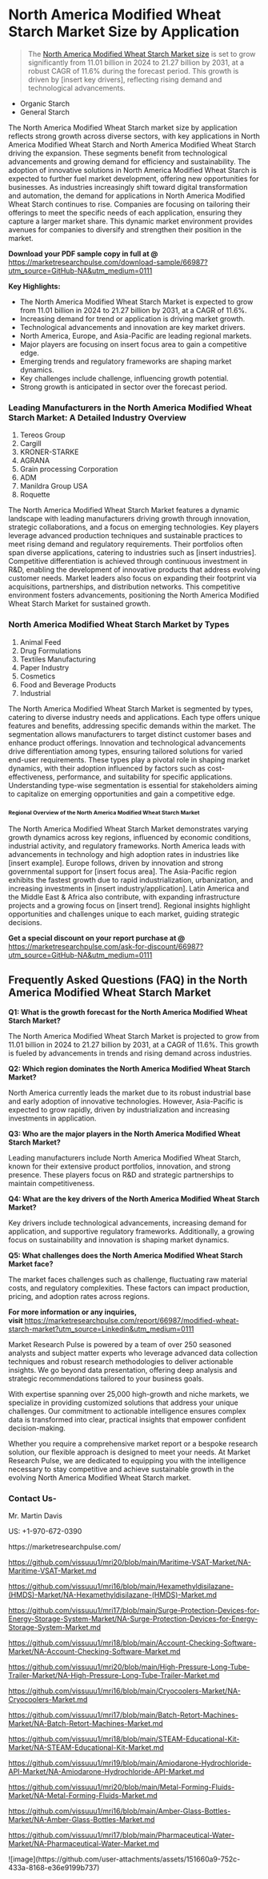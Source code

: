 <h1>North America Modified Wheat Starch Market&nbsp;Size by Application</h1><blockquote><p>The <a href="https://marketresearchpulse.com/download-sample/66987?utm_source=GitHub-NA&amp;utm_medium=0111">North America Modified Wheat Starch Market size</a> is set to grow significantly from 11.01 billion in 2024 to 21.27 billion by 2031, at a robust CAGR of 11.6% during the forecast period. This growth is driven by [insert key drivers], reflecting rising demand and technological advancements.</p></blockquote><ul><li>Organic Starch<li> General Starch</li></ul><p>The North America Modified Wheat Starch market size by application reflects strong growth across diverse sectors, with key applications in North America Modified Wheat Starch and North America Modified Wheat Starch driving the expansion. These segments benefit from technological advancements and growing demand for efficiency and sustainability. The adoption of innovative solutions in North America Modified Wheat Starch is expected to further fuel market development, offering new opportunities for businesses. As industries increasingly shift toward digital transformation and automation, the demand for applications in North America Modified Wheat Starch continues to rise. Companies are focusing on tailoring their offerings to meet the specific needs of each application, ensuring they capture a larger market share. This dynamic market environment provides avenues for companies to diversify and strengthen their position in the market.</p><p><strong>Download your PDF sample copy in full at @ </strong><a href="https://marketresearchpulse.com/download-sample/66987?utm_source=GitHub-NA&amp;utm_medium=0111">https://marketresearchpulse.com/download-sample/66987?utm_source=GitHub-NA&amp;utm_medium=0111</a></p><p><strong>Key Highlights: </strong></p><ul><li>The North America Modified Wheat Starch Market is expected to grow from 11.01 billion in 2024 to 21.27 billion by 2031, at a CAGR of 11.6%.</li><li>Increasing demand for trend or application is driving market growth.</li><li>Technological advancements and innovation are key market drivers.</li><li>North America, Europe, and Asia-Pacific are leading regional markets.</li><li>Major players are focusing on insert focus area to gain a competitive edge.</li><li>Emerging trends and regulatory frameworks are shaping market dynamics.</li><li>Key challenges include challenge, influencing growth potential.</li><li>Strong growth is anticipated in sector over the forecast period.</li></ul><h3>Leading Manufacturers in the North America Modified Wheat Starch Market: A Detailed Industry Overview</h3><ol><li>Tereos Group</li><li>Cargill</li><li>KRONER-STARKE</li><li>AGRANA</li><li>Grain processing Corporation</li><li>ADM</li><li>Manildra Group USA</li><li>Roquette</li></ol><div class="flex max-w-full flex-col flex-grow"><div class="min-h-8 text-message flex w-full flex-col items-end gap-2 whitespace-normal break-words [.text-message+&amp;]:mt-5" dir="auto" data-message-author-role="assistant" data-message-id="fd8432e4-4910-450d-b182-61b7bfb0a01f" data-message-model-slug="gpt-4o"><div class="flex w-full flex-col gap-1 empty:hidden first:pt-[3px]"><div class="markdown prose w-full break-words dark:prose-invert light"><p>The North America Modified Wheat Starch Market features a dynamic landscape with leading manufacturers driving growth through innovation, strategic collaborations, and a focus on emerging technologies. Key players leverage advanced production techniques and sustainable practices to meet rising demand and regulatory requirements. Their portfolios often span diverse applications, catering to industries such as [insert industries]. Competitive differentiation is achieved through continuous investment in R&amp;D, enabling the development of innovative products that address evolving customer needs. Market leaders also focus on expanding their footprint via acquisitions, partnerships, and distribution networks. This competitive environment fosters advancements, positioning the North America Modified Wheat Starch Market for sustained growth.</p></div></div></div></div><h3>North America Modified Wheat Starch Market by Types</h3><ol><li>Animal Feed<li> Drug Formulations<li> Textiles Manufacturing<li> Paper Industry<li> Cosmetics<li> Food and Beverage Products<li> Industrial</li></ol><div class="flex max-w-full flex-col flex-grow"><div class="min-h-8 text-message flex w-full flex-col items-end gap-2 whitespace-normal break-words [.text-message+&amp;]:mt-5" dir="auto" data-message-author-role="assistant" data-message-id="084470be-0bb7-4664-bddf-5156b4f41249" data-message-model-slug="gpt-4o-mini"><div class="flex w-full flex-col gap-1 empty:hidden first:pt-[3px]"><div class="markdown prose w-full break-words dark:prose-invert light"><p>The North America Modified Wheat Starch Market is segmented by types, catering to diverse industry needs and applications. Each type offers unique features and benefits, addressing specific demands within the market. The segmentation allows manufacturers to target distinct customer bases and enhance product offerings. Innovation and technological advancements drive differentiation among types, ensuring tailored solutions for varied end-user requirements. These types play a pivotal role in shaping market dynamics, with their adoption influenced by factors such as cost-effectiveness, performance, and suitability for specific applications. Understanding type-wise segmentation is essential for stakeholders aiming to capitalize on emerging opportunities and gain a competitive edge.</p></div></div></div></div><h3><span style="font-size: 11px;">Regional Overview of the North America Modified Wheat Starch Market</span></h3><div class="flex max-w-full flex-col flex-grow"><div class="min-h-8 text-message flex w-full flex-col items-end gap-2 whitespace-normal break-words [.text-message+&amp;]:mt-5" dir="auto" data-message-author-role="assistant" data-message-id="e9038762-ce64-4e30-91c9-9bd413514231" data-message-model-slug="gpt-4o-mini"><div class="flex w-full flex-col gap-1 empty:hidden first:pt-[3px]"><div class="markdown prose w-full break-words dark:prose-invert light"><p>The North America Modified Wheat Starch Market demonstrates varying growth dynamics across key regions, influenced by economic conditions, industrial activity, and regulatory frameworks. North America leads with advancements in technology and high adoption rates in industries like [insert example]. Europe follows, driven by innovation and strong governmental support for [insert focus area]. The Asia-Pacific region exhibits the fastest growth due to rapid industrialization, urbanization, and increasing investments in [insert industry/application]. Latin America and the Middle East &amp; Africa also contribute, with expanding infrastructure projects and a growing focus on [insert trend]. Regional insights highlight opportunities and challenges unique to each market, guiding strategic decisions.</p></div></div></div></div><p><strong>Get a special discount on your report purchase at @ </strong><a href="https://marketresearchpulse.com/ask-for-discount/66987?utm_source=GitHub-NA&amp;utm_medium=0111">https://marketresearchpulse.com/ask-for-discount/66987?utm_source=GitHub-NA&amp;utm_medium=0111</a></p><h2>Frequently Asked Questions (FAQ) in the North America Modified Wheat Starch Market</h2><p><strong>Q1: What is the growth forecast for the North America Modified Wheat Starch Market?</strong></p><p>The North America Modified Wheat Starch Market is projected to grow from 11.01 billion in 2024 to 21.27 billion by 2031, at a CAGR of 11.6%. This growth is fueled by advancements in trends and rising demand across industries.</p><p><strong>Q2: Which region dominates the North America Modified Wheat Starch Market?</strong></p><p>North America currently leads the market due to its robust industrial base and early adoption of innovative technologies. However, Asia-Pacific is expected to grow rapidly, driven by industrialization and increasing investments in application.</p><p><strong>Q3: Who are the major players in the North America Modified Wheat Starch Market?</strong></p><p>Leading manufacturers include North America Modified Wheat Starch, known for their extensive product portfolios, innovation, and strong presence. These players focus on R&amp;D and strategic partnerships to maintain competitiveness.</p><p><strong>Q4: What are the key drivers of the North America Modified Wheat Starch Market?</strong></p><p>Key drivers include technological advancements, increasing demand for application, and supportive regulatory frameworks. Additionally, a growing focus on sustainability and innovation is shaping market dynamics.</p><p><strong>Q5: What challenges does the North America Modified Wheat Starch Market face?</strong></p><p>The market faces challenges such as challenge, fluctuating raw material costs, and regulatory complexities. These factors can impact production, pricing, and adoption rates across regions.</p><p><strong>For more information or any inquiries, visit&nbsp;</strong><a href="https://marketresearchpulse.com/report/66987/modified-wheat-starch-market?utm_source=Linkedin&utm_medium=0111">https://marketresearchpulse.com/report/66987/modified-wheat-starch-market?utm_source=Linkedin&utm_medium=0111</a></p><p>Market Research Pulse is powered by a team of over 250 seasoned analysts and subject matter experts who leverage advanced data collection techniques and robust research methodologies to deliver actionable insights. We go beyond data presentation, offering deep analysis and strategic recommendations tailored to your business goals.</p><p>With expertise spanning over 25,000 high-growth and niche markets, we specialize in providing customized solutions that address your unique challenges. Our commitment to actionable intelligence ensures complex data is transformed into clear, practical insights that empower confident decision-making.</p><p>Whether you require a comprehensive market report or a bespoke research solution, our flexible approach is designed to meet your needs. At Market Research Pulse, we are dedicated to equipping you with the intelligence necessary to stay competitive and achieve sustainable growth in the evolving North America Modified Wheat Starch market.</p><h3><strong>Contact Us-</strong></h3><p>Mr. Martin Davis</p><p>US: +1-970-672-0390</p><p>https://marketresearchpulse.com/</p><p><a href="https://github.com/vissuuu1/mri20/blob/main/Maritime-VSAT-Market/NA-Maritime-VSAT-Market.md">https://github.com/vissuuu1/mri20/blob/main/Maritime-VSAT-Market/NA-Maritime-VSAT-Market.md</a></p><p><a href="https://github.com/vissuuu1/mri16/blob/main/Hexamethyldisilazane-(HMDS)-Market/NA-Hexamethyldisilazane-(HMDS)-Market.md">https://github.com/vissuuu1/mri16/blob/main/Hexamethyldisilazane-(HMDS)-Market/NA-Hexamethyldisilazane-(HMDS)-Market.md</a></p><p><a href="https://github.com/vissuuu1/mri17/blob/main/Surge-Protection-Devices-for-Energy-Storage-System-Market/NA-Surge-Protection-Devices-for-Energy-Storage-System-Market.md">https://github.com/vissuuu1/mri17/blob/main/Surge-Protection-Devices-for-Energy-Storage-System-Market/NA-Surge-Protection-Devices-for-Energy-Storage-System-Market.md</a></p><p><a href="https://github.com/vissuuu1/mri18/blob/main/Account-Checking-Software-Market/NA-Account-Checking-Software-Market.md">https://github.com/vissuuu1/mri18/blob/main/Account-Checking-Software-Market/NA-Account-Checking-Software-Market.md</a></p><p><a href="https://github.com/vissuuu1/mri20/blob/main/High-Pressure-Long-Tube-Trailer-Market/NA-High-Pressure-Long-Tube-Trailer-Market.md">https://github.com/vissuuu1/mri20/blob/main/High-Pressure-Long-Tube-Trailer-Market/NA-High-Pressure-Long-Tube-Trailer-Market.md</a></p><p><a href="https://github.com/vissuuu1/mri16/blob/main/Cryocoolers-Market/NA-Cryocoolers-Market.md">https://github.com/vissuuu1/mri16/blob/main/Cryocoolers-Market/NA-Cryocoolers-Market.md</a></p><p><a href="https://github.com/vissuuu1/mri17/blob/main/Batch-Retort-Machines-Market/NA-Batch-Retort-Machines-Market.md">https://github.com/vissuuu1/mri17/blob/main/Batch-Retort-Machines-Market/NA-Batch-Retort-Machines-Market.md</a></p><p><a href="https://github.com/vissuuu1/mri18/blob/main/STEAM-Educational-Kit-Market/NA-STEAM-Educational-Kit-Market.md">https://github.com/vissuuu1/mri18/blob/main/STEAM-Educational-Kit-Market/NA-STEAM-Educational-Kit-Market.md</a></p><p><a href="https://github.com/vissuuu1/mri19/blob/main/Amiodarone-Hydrochloride-API-Market/NA-Amiodarone-Hydrochloride-API-Market.md">https://github.com/vissuuu1/mri19/blob/main/Amiodarone-Hydrochloride-API-Market/NA-Amiodarone-Hydrochloride-API-Market.md</a></p><p><a href="https://github.com/vissuuu1/mri20/blob/main/Metal-Forming-Fluids-Market/NA-Metal-Forming-Fluids-Market.md">https://github.com/vissuuu1/mri20/blob/main/Metal-Forming-Fluids-Market/NA-Metal-Forming-Fluids-Market.md</a></p><p><a href="https://github.com/vissuuu1/mri16/blob/main/Amber-Glass-Bottles-Market/NA-Amber-Glass-Bottles-Market.md">https://github.com/vissuuu1/mri16/blob/main/Amber-Glass-Bottles-Market/NA-Amber-Glass-Bottles-Market.md</a></p><p><a href="https://github.com/vissuuu1/mri17/blob/main/Pharmaceutical-Water-Market/NA-Pharmaceutical-Water-Market.md">https://github.com/vissuuu1/mri17/blob/main/Pharmaceutical-Water-Market/NA-Pharmaceutical-Water-Market.md</a></p>
![image](https://github.com/user-attachments/assets/151660a9-752c-433a-8168-e36e9199b737)
